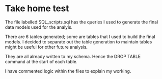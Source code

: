 # Take home test 

The file labelled SQL_scripts.sql has the queries I used to generate the final data models used for the analyis. 

There are 6 tables generated; some are tables that I used to build the final models. I decided to separate out the table generation to maintain tables might be useful for other future analysis. 

They are all already written to my <first initial><last name> schema. Hence the DROP TABLE command at the start of each table. 
  
I have commented logic within the files to explain my working.  
  

